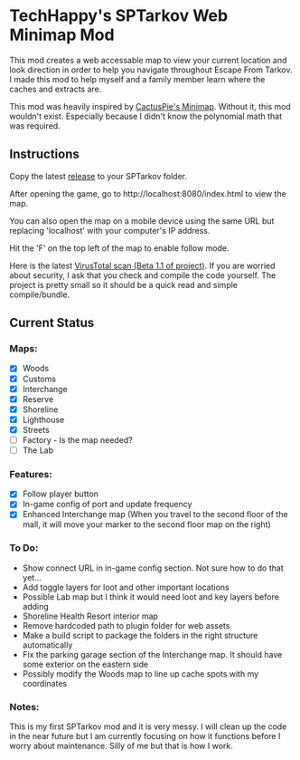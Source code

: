 # TechHappy's SPTarkov Web Minimap Mod

This mod creates a web accessable map to view your current location and look direction in order to help you navigate throughout Escape From Tarkov. I made this mod to help myself and a family member learn where the caches and extracts are.

This mod was heavily inspired by [CactusPie's Minimap](https://github.com/CactusPie/SPT-Minimap). Without it, this mod wouldn't exist. Especially because I didn't know the polynomial math that was required.

## Instructions
Copy the latest [release](https://github.com/NNThomasL/SPTarkovWebMinimap/releases) to your SPTarkov folder.

After opening the game, go to http://localhost:8080/index.html to view the map.

You can also open the map on a mobile device using the same URL but replacing 'localhost' with your computer's IP address.

Hit the 'F' on the top left of the map to enable follow mode.

Here is the latest [VirusTotal scan (Beta 1.1 of project)](https://www.virustotal.com/gui/file/591db34aac0198326f83f940a709a048bf56c4bb8ace395c97c648f5e0c608e4?nocache=1). If you are worried about security, I ask that you check and compile the code yourself. The project is pretty small so it should be a quick read and simple compile/bundle.



## Current Status

### Maps:
- [x] Woods
- [x] Customs
- [x] Interchange
- [x] Reserve
- [x] Shoreline
- [x] Lighthouse
- [x] Streets
- [ ] Factory - Is the map needed?
- [ ] The Lab

### Features:
- [x] Follow player button
- [x] In-game config of port and update frequency
- [x] Enhanced Interchange map (When you travel to the second floor of the mall, it will move your marker to the second floor map on the right)

### To Do:
- Show connect URL in in-game config section. Not sure how to do that yet...
- Add toggle layers for loot and other important locations
- Possible Lab map but I think it would need loot and key layers before adding
- Shoreline Health Resort interior map
- Remove hardcoded path to plugin folder for web assets
- Make a build script to package the folders in the right structure automatically
- Fix the parking garage section of the Interchange map. It should have some exterior on the eastern side
- Possibly modify the Woods map to line up cache spots with my coordinates

### Notes:
This is my first SPTarkov mod and it is very messy. I will clean up the code in the near future but I am currently focusing on how it functions before I worry about maintenance. Silly of me but that is how I work.